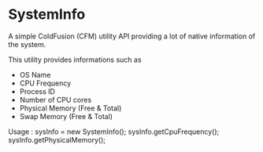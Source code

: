 SystemInfo
==========

A simple ColdFusion (CFM) utility API providing a lot of native information of the system.

This utility provides informations such as 
- OS Name
- CPU Frequency
- Process ID
- Number of CPU cores
- Physical Memory (Free & Total)
- Swap Memory (Free & Total)

Usage :
    sysInfo = new SystemInfo();
    sysInfo.getCpuFrequency();
    sysInfo.getPhysicalMemory();


